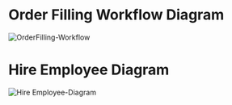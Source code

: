 # Order Filling Workflow Diagram

![OrderFilling-Workflow](https://user-images.githubusercontent.com/42858836/141991540-88e6abaa-4889-42b6-8d14-fe006cc85065.png)

# Hire Employee Diagram
![Hire Employee-Diagram](https://user-images.githubusercontent.com/92164758/141993074-74b14936-e846-471d-bc12-bfeb8d9bdbe1.png)
